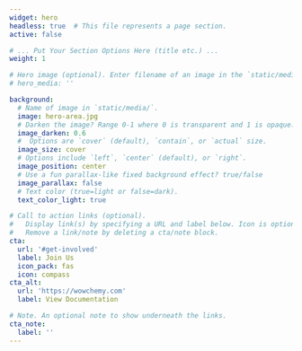 ```yaml
---
widget: hero
headless: true  # This file represents a page section.
active: false

# ... Put Your Section Options Here (title etc.) ...
weight: 1

# Hero image (optional). Enter filename of an image in the `static/media/` folder.
# hero_media: ''

background:
  # Name of image in `static/media/`.
  image: hero-area.jpg
  # Darken the image? Range 0-1 where 0 is transparent and 1 is opaque.
  image_darken: 0.6
  #  Options are `cover` (default), `contain`, or `actual` size.
  image_size: cover
  # Options include `left`, `center` (default), or `right`.
  image_position: center
  # Use a fun parallax-like fixed background effect? true/false
  image_parallax: false
  # Text color (true=light or false=dark).
  text_color_light: true

# Call to action links (optional).
#   Display link(s) by specifying a URL and label below. Icon is optional for `cta`.
#   Remove a link/note by deleting a cta/note block.
cta:
  url: '#get-involved'
  label: Join Us
  icon_pack: fas
  icon: compass
cta_alt:
  url: 'https://wowchemy.com'
  label: View Documentation

# Note. An optional note to show underneath the links.
cta_note:
  label: ''
---
```

